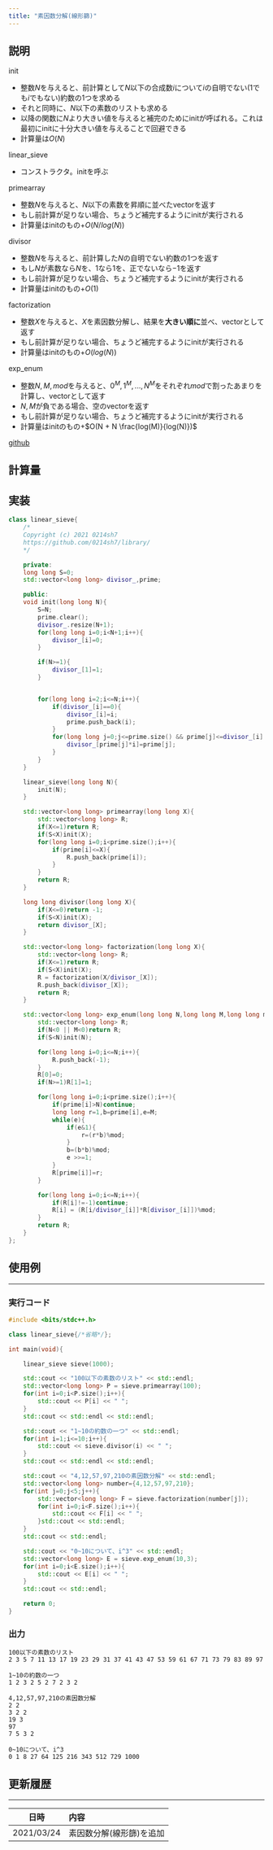 ```yaml
---
title: "素因数分解(線形篩)"
---
```


## 説明

init

- 整数$N$を与えると、前計算として$N$以下の合成数$i$について$i$の自明でない($1$でも$i$でもない)約数の1つを求める
- それと同時に、$N$以下の素数のリストも求める
- 以降の関数に$N$より大きい値を与えると補完のためにinitが呼ばれる。これは最初にinitに十分大きい値を与えることで回避できる
- 計算量は$Ο(N)$

linear_sieve

- コンストラクタ。initを呼ぶ

primearray

- 整数$N$を与えると、$N$以下の素数を昇順に並べたvectorを返す
- もし前計算が足りない場合、ちょうど補完するようにinitが実行される
- 計算量はinitのもの+$Ο(N/log(N))$

divisor

- 整数$N$を与えると、前計算した$N$の自明でない約数の1つを返す
- もし$N$が素数なら$N$を、$1$なら$1$を、正でないなら$-1$を返す
- もし前計算が足りない場合、ちょうど補完するようにinitが実行される
- 計算量はinitのもの+$Ο(1)$

factorization

- 整数$X$を与えると、$X$を素因数分解し、結果を**大きい順に**並べ、vectorとして返す
- もし前計算が足りない場合、ちょうど補完するようにinitが実行される
- 計算量はinitのもの+$Ο(log(N))$

exp_enum

- 整数$N,M,mod$を与えると、$0^M,1^M,...,N^M$をそれぞれ$mod$で割ったあまりを計算し、vectorとして返す
- $N,M$が負である場合、空のvectorを返す
- もし前計算が足りない場合、ちょうど補完するようにinitが実行される
- 計算量はinitのもの+$Ο(N + N \frac{log(M)}{log(N)})$

[github](https://github.com/0214sh7/procon-library/blob/master/math/linear%20sieve.cpp)

## 計算量


## 実装

```cpp
class linear_sieve{
    /*
    Copyright (c) 2021 0214sh7
    https://github.com/0214sh7/library/
    */

    private:
    long long S=0;
    std::vector<long long> divisor_,prime;

    public:
    void init(long long N){
        S=N;
        prime.clear();
        divisor_.resize(N+1);
        for(long long i=0;i<N+1;i++){
            divisor_[i]=0;
        }

        if(N>=1){
            divisor_[1]=1;
        }


        for(long long i=2;i<=N;i++){
            if(divisor_[i]==0){
                divisor_[i]=i;
                prime.push_back(i);
            }
            for(long long j=0;j<=prime.size() && prime[j]<=divisor_[i] && i*prime[j]<=N ;j++){
                divisor_[prime[j]*i]=prime[j];
            }
        }
    }

    linear_sieve(long long N){
        init(N);
    }

    std::vector<long long> primearray(long long X){
        std::vector<long long> R;
        if(X<=1)return R;
        if(S<X)init(X);
        for(long long i=0;i<prime.size();i++){
            if(prime[i]<=X){
                R.push_back(prime[i]);
            }
        }
        return R;
    }

    long long divisor(long long X){
        if(X<=0)return -1;
        if(S<X)init(X);
        return divisor_[X];
    }

    std::vector<long long> factorization(long long X){
        std::vector<long long> R;
        if(X<=1)return R;
        if(S<X)init(X);
        R = factorization(X/divisor_[X]);
        R.push_back(divisor_[X]);
        return R;
    }

    std::vector<long long> exp_enum(long long N,long long M,long long mod=LLONG_MAX){
        std::vector<long long> R;
        if(N<0 || M<0)return R;
        if(S<N)init(N);

        for(long long i=0;i<=N;i++){
            R.push_back(-1);
        }
        R[0]=0;
        if(N>=1)R[1]=1;

        for(long long i=0;i<prime.size();i++){
            if(prime[i]>N)continue;
            long long r=1,b=prime[i],e=M;
            while(e){
                if(e&1){
                    r=(r*b)%mod;
                }
                b=(b*b)%mod;
                e >>=1;
            }
            R[prime[i]]=r;
        }

        for(long long i=0;i<=N;i++){
            if(R[i]!=-1)continue;
            R[i] = (R[i/divisor_[i]]*R[divisor_[i]])%mod;
        }
        return R;
    }
};
```

## 使用例

***

### 実行コード

```cpp
#include <bits/stdc++.h>

class linear_sieve{/*省略*/};

int main(void){

    linear_sieve sieve(1000);

    std::cout << "100以下の素数のリスト" << std::endl;
    std::vector<long long> P = sieve.primearray(100);
    for(int i=0;i<P.size();i++){
        std::cout << P[i] << " ";
    }
    std::cout << std::endl << std::endl;

    std::cout << "1~10の約数の一つ" << std::endl;
    for(int i=1;i<=10;i++){
        std::cout << sieve.divisor(i) << " ";
    }
    std::cout << std::endl << std::endl;

    std::cout << "4,12,57,97,210の素因数分解" << std::endl;
    std::vector<long long> number={4,12,57,97,210};
    for(int j=0;j<5;j++){
        std::vector<long long> F = sieve.factorization(number[j]);
        for(int i=0;i<F.size();i++){
            std::cout << F[i] << " ";
        }std::cout << std::endl;
    }
    std::cout << std::endl;

    std::cout << "0~10について、i^3" << std::endl;
    std::vector<long long> E = sieve.exp_enum(10,3);
    for(int i=0;i<E.size();i++){
        std::cout << E[i] << " ";
    }
    std::cout << std::endl;

    return 0;
}
```

### 出力

```text
100以下の素数のリスト
2 3 5 7 11 13 17 19 23 29 31 37 41 43 47 53 59 61 67 71 73 79 83 89 97

1~10の約数の一つ
1 2 3 2 5 2 7 2 3 2

4,12,57,97,210の素因数分解
2 2
3 2 2
19 3
97
7 5 3 2

0~10について、i^3
0 1 8 27 64 125 216 343 512 729 1000
```

## 更新履歴

***

| 日時 | 内容 |
| :---: | :--- |
| 2021/03/24 | 素因数分解(線形篩)を追加 |

